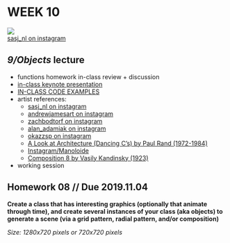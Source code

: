 # WEEK 10 

![](https://scontent-sin6-2.cdninstagram.com/vp/980973affca095eec1c077dbaf2adbdb/5DE77AAC/t51.2885-15/fr/e15/s1080x1080/65927822_2368713683342078_6878712918364766631_n.jpg?_nc_ht=scontent-sin6-2.cdninstagram.com&ig_cache_key=MjA5Mzg3NzgyMzY0ODI0MzM1MQ%3D%3D.2)  
[sasj_nl on instagram](https://www.instagram.com/sasj_nl/?hl=en)  

## _9/Objects_ lecture  
- functions homework in-class review + discussion  
- [in-class keynote presentation](https://github.com/johnbcarpenter/USC_IML288/blob/master/PDF/20181022_OBJECTS.pdf)  
- [IN-CLASS CODE EXAMPLES](https://github.com/johnbcarpenter/USC_IML288/tree/master/CODE/WEEK09)  
- artist references:  
  - [sasj_nl on instagram](https://www.instagram.com/p/B1R4JW9nbIa/)
  - [andrewjamesart on instagram](https://www.instagram.com/p/B3GY8D3HGLQ/)
  - [zachbodtorf on instagram](https://www.instagram.com/p/BtELnTZhLk5/)
  - [alan_adamiak on instagram](https://www.instagram.com/p/BwIIbAXnwz_/)
  - [okazzsp on instagram](https://www.instagram.com/p/B18TmcIH0i8/)
  - [A Look at Architecture (Dancing C’s) by Paul Rand (1972-1984)](https://www.wright20.com/auctions/2018/09/paul-rand-the-art-of-design/222)
  - [Instagram/Manoloide](https://www.instagram.com/Manoloide)  
  - [Composition 8 by Vasily Kandinsky (1923)](https://www.guggenheim.org/arts-curriculum/topic/vasily-kandinsky-composition-8)   
- working session  

## Homework 08 // Due 2019.11.04  
**Create a class that has interesting graphics (optionally that animate through time), and create several instances of your class (aka objects) to generate a scene (via a grid pattern, radial pattern, and/or composition)**    
    
_Size: 1280x720 pixels or 720x720 pixels_  
    
